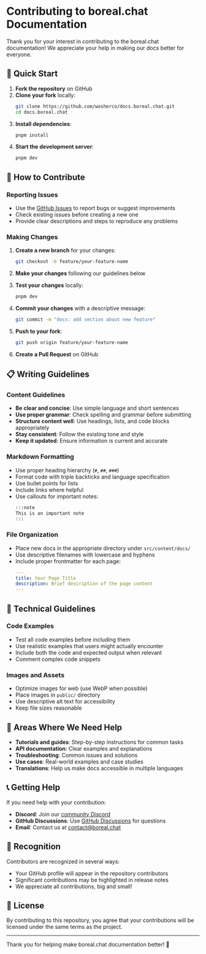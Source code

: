 # Contributing to boreal.chat Documentation

Thank you for your interest in contributing to the boreal.chat documentation! We appreciate your help in making our docs better for everyone.

## 🚀 Quick Start

1. **Fork the repository** on GitHub
2. **Clone your fork** locally:
   ```bash
   git clone https://github.com/wosherco/docs.boreal.chat.git
   cd docs.boreal.chat
   ```
3. **Install dependencies**:
   ```bash
   pnpm install
   ```
4. **Start the development server**:
   ```bash
   pnpm dev
   ```

## 📝 How to Contribute

### Reporting Issues

- Use the [GitHub Issues](https://github.com/wosherco/docs.boreal.chat/issues) to report bugs or suggest improvements
- Check existing issues before creating a new one
- Provide clear descriptions and steps to reproduce any problems

### Making Changes

1. **Create a new branch** for your changes:

   ```bash
   git checkout -b feature/your-feature-name
   ```

2. **Make your changes** following our guidelines below

3. **Test your changes** locally:

   ```bash
   pnpm dev
   ```

4. **Commit your changes** with a descriptive message:

   ```bash
   git commit -m "docs: add section about new feature"
   ```

5. **Push to your fork**:

   ```bash
   git push origin feature/your-feature-name
   ```

6. **Create a Pull Request** on GitHub

## 📋 Writing Guidelines

### Content Guidelines

- **Be clear and concise**: Use simple language and short sentences
- **Use proper grammar**: Check spelling and grammar before submitting
- **Structure content well**: Use headings, lists, and code blocks appropriately
- **Stay consistent**: Follow the existing tone and style
- **Keep it updated**: Ensure information is current and accurate

### Markdown Formatting

- Use proper heading hierarchy (`#`, `##`, `###`)
- Format code with triple backticks and language specification
- Use bullet points for lists
- Include links where helpful
- Use callouts for important notes:
  ```markdown
  :::note
  This is an important note
  :::
  ```

### File Organization

- Place new docs in the appropriate directory under `src/content/docs/`
- Use descriptive filenames with lowercase and hyphens
- Include proper frontmatter for each page:
  ```yaml
  ---
  title: Your Page Title
  description: Brief description of the page content
  ---
  ```

## 🔧 Technical Guidelines

### Code Examples

- Test all code examples before including them
- Use realistic examples that users might actually encounter
- Include both the code and expected output when relevant
- Comment complex code snippets

### Images and Assets

- Optimize images for web (use WebP when possible)
- Place images in `public/` directory
- Use descriptive alt text for accessibility
- Keep file sizes reasonable

## 🎯 Areas Where We Need Help

- **Tutorials and guides**: Step-by-step instructions for common tasks
- **API documentation**: Clear examples and explanations
- **Troubleshooting**: Common issues and solutions
- **Use cases**: Real-world examples and case studies
- **Translations**: Help us make docs accessible in multiple languages

## 📞 Getting Help

If you need help with your contribution:

- **Discord**: Join our [community Discord](https://discord.com/invite/knDFUB5UtU)
- **GitHub Discussions**: Use [GitHub Discussions](https://github.com/wosherco/boreal.chat/discussions) for questions
- **Email**: Contact us at [contact@boreal.chat](mailto:contact@boreal.chat)

## 🎉 Recognition

Contributors are recognized in several ways:

- Your GitHub profile will appear in the repository contributors
- Significant contributions may be highlighted in release notes
- We appreciate all contributions, big and small!

## 📄 License

By contributing to this repository, you agree that your contributions will be licensed under the same terms as the project.

---

Thank you for helping make boreal.chat documentation better! 🚀
